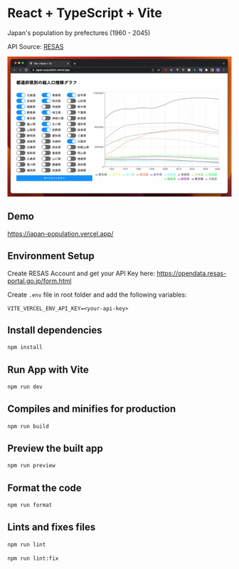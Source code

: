 # React + TypeScript + Vite

Japan's population by prefectures (1960 - 2045)

API Source: [RESAS](https://opendata.resas-portal.go.jp/)

<!-- Image Preview.png in public folder -->
![Preview](public/Preview.png)
## Demo

https://japan-population.vercel.app/

## Environment Setup

Create RESAS Account and get your API Key here: https://opendata.resas-portal.go.jp/form.html

Create `.env` file in root folder and add the following variables:

```env
VITE_VERCEL_ENV_API_KEY=<your-api-key>
```

## Install dependencies

```bash
npm install
```

## Run App with Vite

```bash
npm run dev
```

## Compiles and minifies for production

```bash
npm run build
```

## Preview the built app

```bash
npm run preview
```

## Format the code

```bash
npm run format
```

## Lints and fixes files

```bash
npm run lint
```

```bash
npm run lint:fix
```
